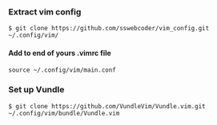 ### Extract vim config

`$ git clone https://github.com/sswebcoder/vim_config.git ~/.config/vim/`

#### Add to end of yours .vimrc file

`source ~/.config/vim/main.conf`


### Set up Vundle

`$ git clone https://github.com/VundleVim/Vundle.vim.git ~/.config/vim/bundle/Vundle.vim`
